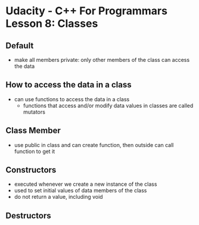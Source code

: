 # Udacity - C++ For Programmars Lesson 8: Classes

## Default
- make all members private: only other members of the class can access the data

## How to access the data in a class
- can use functions to access the data in a class
  - functions that access and/or modify data values in classes are called mutators

## Class Member
- use public in class and can create function, then outside can call function to get it

## Constructors
- executed whenever we create a new instance of the class
- used to set initial values of data members of the class
- do not return a value, including void

## Destructors

